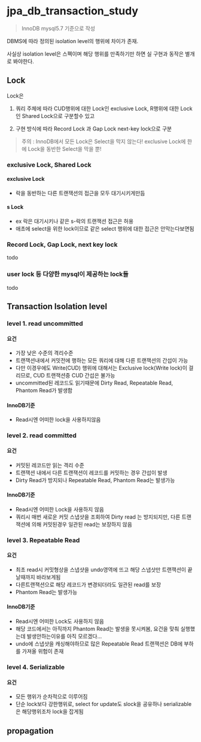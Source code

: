 # jpa_db_transaction_study

> InnoDB mysql5.7 기준으로 작성

DBMS에 따라 정의된 isolation level의 행위에 차이가 존재.

사실상 isolation level은 스펙이며 해당 행위를 만족하기만 하면 실 구현과 동작은 별개로 봐야한다.

## Lock

Lock은 

1. 쿼리 주체에 따라 CUD행위에 대한 Lock인 exclusive Lock, R행위에 대한 Lock인 Shared Lock으로 구분할수 있고

2. 구현 방식에 따라 Record Lock 과 Gap Lock  next-key lock으로 구분

> 주의 : InnoDB에서 모든 Lock은 Select을 막지 않는다! exclusive Lock에 한에 Lock을 동반한 Select을 막을 뿐!

### exclusive Lock, Shared Lock

#### exclusive Lock
- 락을 동반하는 다른 트랜잭션의 접근을 모두 대기시키게만듬

#### s Lock
- ex 락은 대기시키나 같은 s-락의 트랜잭션 접근은 허용
- 애초에 select을 위한 lock이므로 같은 select 행위에 대한 접근은 안막는다보면됨

### Record Lock, Gap Lock, next key lock

todo

### user lock 등 다양한 mysql이 제공하는 lock들

todo


## Transaction Isolation level

### level 1. read uncommitted

#### 요건

- 가장 낮은 수준의 격리수준
- 트랜잭션내에서 커밋전에 행하는 모든 쿼리에 대해 다른 트랜잭션의 간섭이 가능
- 다만 이경우에도 Write(CUD) 행위에 대해서는 Exclusive lock(Write lock)이 걸리므로, CUD 트랜잭션중 CUD 간섭은 불가능
- uncommitted된 레코드도 읽기때문에 Dirty Read, Repeatable Read, Phantom Read가 발생함

#### InnoDB기준
- Read시엔 어떠한 lock을 사용하지않음

### level 2. read committed

#### 요건
- 커밋된 레코드만 읽는 격리 수준
- 트랜잭션 내에서 다른 트랜잭션이 레코드를 커밋하는 경우 간섭이 발생
- Dirty Read가 방지되나  Repeatable Read, Phantom Read는 발생가능

#### InnoDB기준
- Read시엔 어떠한 Lock을 사용하지 않음
- 쿼리시 매번 새로운 커밋 스냅샷을 조회하여 Dirty read 는 방지되지만, 다른 트랜잭션에 의해 커밋된경우 일관된 read는 보장하지 않음

### level 3. Repeatable Read

#### 요건
- 최초 read시 커밋형상을 스냅샷을 undo영역에 뜨고 해당 스냅샷만 트랜잭션이 끝날때까지 바라보게됨
- 다른트랜잭션으로 해당 레코드가 변경되더라도 일관된 read를 보장
- Phantom Read는 발생가능

#### InnoDB기준
- Read시엔 어떠한 Lock도 사용하지 않음
- 해당 코드에서는 아직까지 Phantom Read는 발생을 못시켜봄, 요건을 맞춰 실행했는데 발생안하는이유를 아직 모르겠다...
- undo에 스냅샷을 캐싱해야하므로 많은 Repeatable Read 트랜잭션은 DB에 부하를 가져올 위험이 존재


### level 4. Serializable

#### 요건
- 모든 행위가 순차적으로 이루어짐
- 단순 lock보다 강한행위로, select for update도 slock을 공유하나 serializable은 해당행위조차 lock을 잡게됨


## propagation


